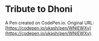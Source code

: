 # Tribute to Dhoni

A Pen created on CodePen.io. Original URL: [https://codepen.io/ukash/pen/WNjEWXy](https://codepen.io/ukash/pen/WNjEWXy).


